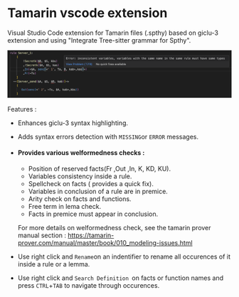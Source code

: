 # Tamarin vscode extension

Visual Studio Code extension for Tamarin files (.spthy) based on giclu-3 extension and using "Integrate Tree-sitter grammar for Spthy". 

![ Alt Text](./images/error.png)

Features : 

- Enhances giclu-3 syntax highlighting.
- Adds syntax errors detection with ```MISSING```or ```ERROR``` messages.

- #### Provides various welformedness checks : 
    - Position of reserved facts(Fr ,Out ,In, K, KD, KU).
    - Variables consistency inside a rule.
    - Spellcheck on facts ( provides a quick fix).
    - Variables in conclusion of a rule are in premice.
    - Arity check on facts and functions. 
    - Free term in lema check.
    - Facts in premice must appear in conclusion.
    
    For more details on welformedness check, see the tamarin prover manual section : https://tamarin-prover.com/manual/master/book/010_modeling-issues.html
    
- Use right click and ```Rename```on an indentifier to rename all occurences of it inside a rule or a lemma.
- Use right click and ```Search Definition ```on facts or function names and press ```CTRL```+```TAB``` to navigate through occurences.   
